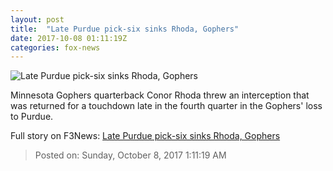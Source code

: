 ```yaml
---
layout: post
title:  "Late Purdue pick-six sinks Rhoda, Gophers"
date: 2017-10-08 01:11:19Z
categories: fox-news
---
```


![Late Purdue pick-six sinks Rhoda, Gophers](http://www.foxnews.com/content/dam/fox-news/logo/og-fn-foxnews.jpg)

Minnesota Gophers quarterback Conor Rhoda threw an interception that was returned for a touchdown late in the fourth quarter in the Gophers' loss to Purdue.


Full story on F3News: [Late Purdue pick-six sinks Rhoda, Gophers](http://www.f3nws.com/n/cVEX4H)

> Posted on: Sunday, October 8, 2017 1:11:19 AM
